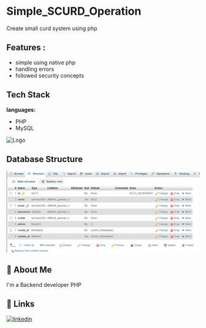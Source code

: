 # Simple_SCURD_Operation
Create small curd system using php

## Features :
- simple using native php
- handling errors
- followed security concepts

## Tech Stack

**languages:** 
- PHP
- MySQL

![Logo](https://www.freepnglogos.com/uploads/logo-mysql-png/logo-mysql-mysql-logo-png-images-are-download-crazypng-21.png)



## Database Structure

![Database Structure](https://github.com/faresbat99/Simple_SCURD_Operation/blob/main/db.png?raw=true)

## 🚀 About Me
I'm a Backend developer PHP 


## 🔗 Links
[![linkedin](https://img.shields.io/badge/linkedin-0A66C2?style=for-the-badge&logo=linkedin&logoColor=white)](https://www.linkedin.com/in/fares-elabasery-963083182/)


